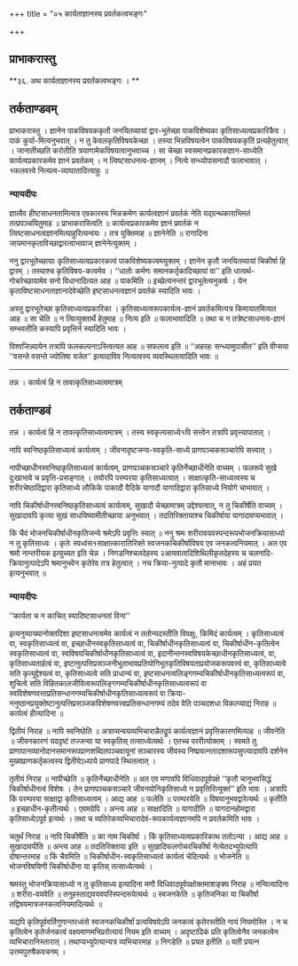 +++
title = "०५ कार्यताज्ञानस्य प्रवर्तकत्वभङ्गः"

+++


## प्राभाकरास्तु

**३६. अथ कार्यताज्ञानस्य प्रवर्तकत्वभङ्गः । **

## **तर्कताण्डवम्**

प्राभाकरास्तु । ज्ञानेन पाकविषयककृतौ जनयितव्यायां द्वार-भूतेच्छा पाकविशेष्यका कृतिसाध्यत्वप्रकारिकैव । पाकं कुर्या-मित्यनुभवात् । न तु केवलकृतिविषयकेच्छा । तस्या भिन्नविषयत्वेन पाकविषयककृतिं प्रत्यहेतुत्वात् । जानातीच्छति करोतीति त्रयाणामेकविषयत्वानुभवाच्च । सा चेच्छा स्वसमानप्रकारकज्ञान-साध्येति कार्यत्वप्रकारकमेव ज्ञानं प्रवर्तकम् । न त्विष्टसाधनत्व-ज्ञानम् । नित्ये सन्ध्योपासनादौ फलाभावात् । १फलवत्त्वे नित्यत्व-व्याघातादित्याहुः ॥

### **न्यायदीपः**

ज्ञात्वैव हीष्टसाधनतामित्यत्र एवकारस्य भिन्नक्रमेण कार्यत्वज्ञानं प्रवर्तकं नेति यद्ग्रन्थकाराभिमतं तत्प्रपञ्चयितुमाह ॥ प्राभाकरास्त्विति ॥ कार्यत्वप्रकारकमेव ज्ञानं प्रवर्तकं न त्विष्टसाधनत्वज्ञानमित्याहुरित्यन्वयः । तत्र युक्तिमाह ॥ ज्ञानेनेति ॥ रागादिना जायमानकृताविच्छाद्वारत्वाभावाज् ज्ञानेनेत्युक्तम् ।

ननु द्वारभूतेच्छायाः कृतिसाध्यत्वप्रकारकत्वं पाकविशेष्यकत्वमयुक्तम् । ज्ञानेन कृतौ जनयितव्यायां चिकीर्षा हि द्वारम् । तस्याश्च कृतिविषय-कत्वमेव । ‘‘धातोः कर्मणः समानकर्तृकादिच्छायां वा’’ इति धात्वर्थ-गोचरेच्छायामेव सनो विधानादित्यत आह ॥ पाकमिति ॥ इच्छेत्यनन्तरं द्वारभूतेत्यनुकर्षः । येन कृताविष्टसाधनताज्ञानादेवेच्छेति इष्टसाधनत्वज्ञानं प्रवर्तकं स्यादिति भावः ।

अस्तु द्वारभूतेच्छा कृतिसाध्यत्वप्रकारिका । कृतिसाध्यत्वरूपकार्यत्व-ज्ञानं प्रवर्तकमित्यत्र किमायातमित्यत आह ॥ सा चेति ॥ न त्वित्युक्तार्थे हेतुमाह ॥ नित्य इति ॥ फलाभावादिति ॥ तथा च न तत्रेष्टसाधनत्व-ज्ञानं सम्भवतीति कस्यापि प्रवृत्तिर्न स्यादिति भावः ।

विश्वजिन्न्यायेन तत्रापि फलकल्पनाऽस्त्वित्यत आह ॥ सफलत्व इति ॥ ‘‘अहरहः सन्ध्यामुपासीत’’ इति वीप्सया ‘‘वसन्ते वसन्ते ज्योतिषा यजेत’’ इत्यादाविव नित्यत्वस्य व्यवस्थितत्वादिति भावः ॥

------------------------------------------------------------------------

तन्न । कार्यत्वं हि न तावत्कृतिसाध्यत्वमात्रम्

## **तर्कताण्डवं**

तन्न । कार्यत्वं हि न तावत्कृतिसाध्यत्वमात्रम् । तस्य स्वकृत्यसाध्ये१पि सत्त्वेन तत्रापि प्रवृत्त्यापातात् ।

नापि स्वनिष्ठकृतिसाध्यत्वं कार्यत्वम् । जीवनादृष्टजन्य-स्वकृति-साध्ये प्राणपञ्चकसञ्चारेपि सत्त्वात् ।

नापीच्छाधीनस्वनिष्ठकृतिसाध्यत्वं कार्यत्वम्, प्राणपञ्चकसञ्चारे कृतिर्नेच्छाधीनेति वाच्यम् । फलरूपे सुखे दुःखाभावे च प्रवृत्ति-प्रसङ्गात् । तयोरपि परम्परया कृतिसाध्यत्वात् । साक्षात्कृति-साध्यत्वस्य च शरीरचेष्ठादिद्वारा कृतिसाध्ये लौकिके पाकादौ वैदिके यागादौ यागादिद्वारा कृतिसाध्ये नियोगे चाभावात् ।

नापि चिकीर्षाधीनस्वनिष्ठकृतिसाध्यत्वं कार्यत्वम्, सुखादौ चेच्छामात्रम् उद्देश्यत्वात्, न तु चिकीर्षेति वाच्यम् । सुखादावपि कृत्या सुखं साधयिष्यामीतीच्छाया अनुभवात् । तदतिरिक्तायाश्च चिकीर्षाया यागादावप्यभावात् ।

किं चैवं भोजनचिकीर्षाधीनकृतिजन्ये श्रमेऽपि प्रवृत्तिः स्यात् ॥ ननु श्रमः शरीरावयवस्पन्दरूपभोजनक्रियासाध्यो न तु कृतिसाध्यः । कृतेः स्वध्वंस१साक्षात्कारातिरिक्ते स्वजनकचिकीर्षाविषय एव जनकत्वनियमात् । अत एव श्रमो नान्तरीयक इत्युच्यत इति चेन्न । निगडनिश्चलदेहस्य २आमवातादिशिथिलीकृतदेहस्य च चलनादि-क्रियानुत्पादेऽपि श्रमानुभवेन कृतेरेव तत्र हेतुत्वात् । नच क्रिया-नुत्पादे कृतौ मानाभावः । अहं प्रयत इत्यनुभवात् ॥

### **न्यायदीपः**

‘‘कार्यता च न काचित् स्यादिष्टसाधनतां विना’’

इत्यनुव्याख्यानोक्तदिशा इष्टसाधनत्वमेव कार्यत्वं न ततोन्यदस्तीति विवक्षुः, किमिदं कार्यत्वम् । कृतिसाध्यत्वं वा, स्वकृतिसाध्यत्वं वा, इच्छाधीनस्वकृतिसाध्यत्वं वा, चिकीर्षाधीनकृतिसाध्यत्वं वा, चिकीर्षाधीन-कृतित्वेन स्वकृतिसाध्यत्वं वा, स्वविषयचिकीर्षाधीनकृतिसाध्यत्वं वा, इदानीन्तनस्वविषयकेच्छाधीनकृतिसाध्यत्वं, वा, कृतिसाध्यतार्हत्वं वा, इष्टानुत्पत्तिप्रसञ्जनीभूताभावप्रतियोगिभूतकृतिविषयताप्रयोजकरूपवत्त्वं वा, कृतिसाध्यत्वे सति कृत्युद्देश्यत्वं वा, कृतिसाध्यत्वे सति प्राधान्यं वा, इष्टसाधनत्वलिङ्गगम्यचिकीर्षाधीनकृतिसाध्यत्वरूपं वा, शुचित्वे सति विहितकालजीवित्वरूपलिङ्गगम्यचिकीर्षाधीनकृतिसाध्यत्वरूपं वा स्वविशेषणवत्ताप्रतिसन्धानगम्यचिकीर्षाधीनकृतिसाध्यत्वरूपं वा क्रिया-ननुष्ठानप्रयुक्तेष्टानुत्पत्तिप्रसञ्जकविशेषणवत्त्वप्रतिसन्धानगम्यं तदेव वेति पञ्चदशधा विकल्प्याद्यं निराह ॥ कार्यत्वं हीत्यादिना ॥

द्वितीयं निराह ॥ नापि स्वनिष्ठेति ॥ अत्राप्यन्वयव्यभिचारान्नैतद्रूपं कार्यत्वज्ञानं प्रवृत्तिकारणमित्याह ॥ जीवनेति ॥ जीवनकारणं यददृष्टं तज्जन्या या स्वकृतिस् तत्साध्येत्यर्थः । एतच्च पररीत्योक्तम् । स्वमते तु प्राणापानव्यानोदानसमानरूपप्राणशब्दितपञ्चवायूनां सञ्चारस्य जीवस्य निष्प्रयत्नतादशारूपसुप्त्यादावपि दर्शनेन मुख्यप्राणकर्तृकत्वस्य द्वितीयेऽध्याये प्राणपादे स्थितत्वात् ।

तृतीयं निराह ॥ नापीच्छेति ॥ कृतिर्नेच्छाधीनेति ॥ अत एव मणावपि विधिवादपूर्वपक्षे ‘‘कृतौ चानुभवसिद्धं चिकीर्षाधीनत्वं विशेषः । तेन प्राणपञ्चकसञ्चारे जीवनयोनिकृतिसाध्ये न प्रवृत्तिरित्युक्तं’’ इति भावः । अत्रापि किं परम्परया साक्षाद्वा कृतिसाध्यत्वम् । आद्य आह ॥ फलेति ॥ परम्परयेति ॥ विषयानुभवद्वारेत्यर्थः ॥ कृतीति ॥ इच्छाधीन-कृतीत्यर्थः । एवमग्रेपि । अन्त्य आह ॥ साक्षादिति ॥ यागादीति ॥ यागदानहोमद्वारा कृतिसाध्येऽपूर्व इत्यर्थः । तथा च व्यतिरेकव्यभिचारादेवं-रूपकार्यत्वज्ञानमपि न प्रवर्तकमिति भावः ।

चतुर्थं निराह ॥ नापि चिकीर्षेति ॥ का नाम चिकीर्षा । किं कृतिसाध्यत्वप्रकारिकाथ ततोऽन्या । आद्य आह ॥ सुखादावपीति ॥ अन्त्य आह ॥ तदतिरिक्ताया इति ॥ सुखादिफलगोचरचिकीर्षा नेत्येतदभ्युपेत्यापि दोषान्तरमाह ॥ किं चैवमिति ॥ चिकीर्षाधीन-स्वकृतिसाध्यत्वं कार्यत्वं चेदित्यर्थः ॥ भोजनेति ॥ भोजनविषयिणी चिकीर्षाधीना या कृतिस् तत्साध्येत्यर्थः ।

श्रमस्तु भोजनक्रियासाध्यो न तु कृतिसाध्य इत्यादिना मणौ विधिवादपूर्वपक्षोक्तमाशङ्क्य निराह ॥ नन्वित्यादिना ॥ शरीरा-वयवेति ॥ तनुहस्ताद्यवयवपरिस्पन्दरूपेत्यर्थः ॥ स्वजनकेति ॥ कृतिजनिका या चिकीर्षा तद्विषयमात्रजनकत्वनियमादित्यर्थः ॥

यद्यपि कृतिपूर्ववर्तिगुणान्तरध्वंसे स्वजनकचिकीर्षां प्रत्यविषयेऽपि जनकत्वं कृतेरस्तीति नायं नियमोस्ति । न च कृतित्वेन कृतेर्जनकत्वं वक्ष्यमाणमभिप्ररोत्यायं नियम इति वाच्यम् । अदृष्टादिकं प्रति कृतित्वेनैव जनकत्वेन व्यभिचारानिस्तारात् । तथाप्यभ्युपेत्यान्यत्र व्यभिचारमाह ॥ निगडेति ॥ प्रयत इतीति ॥ यती प्रयत्न उत्तमपुरुषैकवचनम् ।

